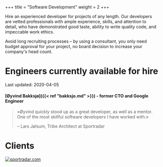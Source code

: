 +++
title = "Software Development"
weight = 2
+++

Hire an experienced developer for projects of any length. Our
developers are vetted professionals with ample experience, skills, and
attention to detail, who have demonstrated good taste, ability to
write quality code, and impeccable work ethics.

<!--more-->

Avoid long recruiting processes – by using a consultant, you only need
budget approval for your project, no board decision to increase your
company's head count.

# Engineers currently available for hire

Last updated: 2020-04-05

#### [Øyvind Bakksjø]({{< ref "bakksjo.md" >}}) - former CTO and Google Engineer

> «Øyvind quickly stood up as a great developer, as well as a mentor.  
> One of the most skillful software developers I have worked with.»
>
> – Lars Jølsum, Tribe Architect at Sportradar

# Clients

[![sportradar.com](/static/images/SR-Logo-smaller.png)](https://sportradar.com)

